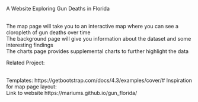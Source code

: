 A Website Exploring Gun Deaths in Florida

<br />
The map page will take you to an interactive map where you can see a cloropleth of gun deaths over time
<br />
The background page will give you information about the dataset and some interesting findings
<br />
The charts page provides supplemental charts to further highlight the data
<br />

Related Project:

<br />
Templates:
https://getbootstrap.com/docs/4.3/examples/cover/#
Inspiration for map page layout: 
<br />
Link to website
https://mariums.github.io/gun_florida/
